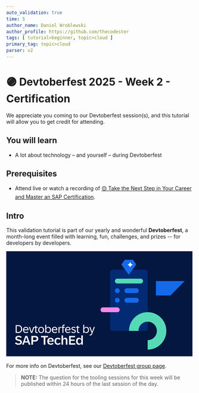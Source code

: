 ```yaml
---
auto_validation: true
time: 5
author_name: Daniel Wroblewski
author_profile: https://github.com/thecodester
tags: [ tutorial>beginner, topic>cloud ]
primary_tag: topic>cloud
parser: v2
---
```

  
# 🟣 Devtoberfest 2025 - Week 2 - Certification

<!-- description --> We appreciate you coming to our Devtoberfest session(s), and this tutorial will allow you to get credit for attending.

## You will learn

- A lot about technology – and yourself – during Devtoberfest

## Prerequisites
- Attend live or watch a recording of [🟡 Take the Next Step in Your Career and Master an SAP Certification](https://www.youtube.com/watch?v=yuQyllRor9w).


## Intro

This validation tutorial is part of our yearly and wonderful **Devtoberfest**, a month-long event filled with learning, fun, challenges, and prizes -- for developers by developers. 

![Devtoberfest](devtoberfestBanner2.png) 

For more info on Devtoberfest, see our [Devtoberfest group page](https://community.sap.com/t5/devtoberfest/gh-p/Devtoberfest).

>**NOTE:** The question for the tooling sessions for this week will be published within 24 hours of the last session of the day. 

<!--

### Question 1 - 🟡 Take the Next Step in Your Career and Master an SAP Certification

<iframe width="560" height="315" src="https://www.youtube.com/embed/yuQyllRor9w" frameborder="0" allowfullscreen></iframe>


-->

